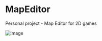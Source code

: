 # MapEditor

Personal project - Map Editor for 2D games

![image](https://user-images.githubusercontent.com/32751289/236923536-26307da3-a7b2-48f9-a15e-b5486072cf10.png)
